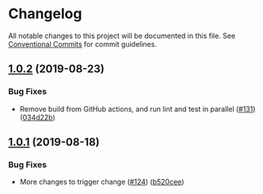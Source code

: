 # Changelog

All notable changes to this project will be documented in this file. See
[Conventional Commits](https://conventionalcommits.org) for commit guidelines.

## [1.0.2](https://github.com/robhowell/weather-forecast-demo-app/compare/v1.0.1...v1.0.2) (2019-08-23)


### Bug Fixes

* Remove build from GitHub actions, and run lint and test in parallel ([#131](https://github.com/robhowell/weather-forecast-demo-app/issues/131)) ([034d22b](https://github.com/robhowell/weather-forecast-demo-app/commit/034d22b))

## [1.0.1](https://github.com/robhowell/weather-forecast-demo-app/compare/v1.0.0...v1.0.1) (2019-08-18)


### Bug Fixes

* More changes to trigger change ([#124](https://github.com/robhowell/weather-forecast-demo-app/issues/124)) ([b520cee](https://github.com/robhowell/weather-forecast-demo-app/commit/b520cee))
